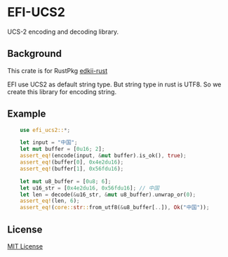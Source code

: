 # EFI-UCS2

UCS-2 encoding and decoding library.

## Background

This crate is for RustPkg [edkii-rust](https://github.com/jyao1/edk2/tree/edkii-rust)

EFI use UCS2 as default string type. But string type in rust is UTF8.
So we create this library for encoding string.

## Example

```rust
    use efi_ucs2::*;

    let input = "中国";
    let mut buffer = [0u16; 2];
    assert_eq!(encode(input, &mut buffer).is_ok(), true);
    assert_eq!(buffer[0], 0x4e2du16);
    assert_eq!(buffer[1], 0x56fdu16);

    let mut u8_buffer = [0u8; 6];
    let u16_str = [0x4e2du16, 0x56fdu16]; // 中国
    let len = decode(&u16_str, &mut u8_buffer).unwrap_or(0);
    assert_eq!(len, 6);
    assert_eq!(core::str::from_utf8(&u8_buffer[..]), Ok("中国"));
```

## License

[MIT License](https://spdx.org/licenses/MIT.html)